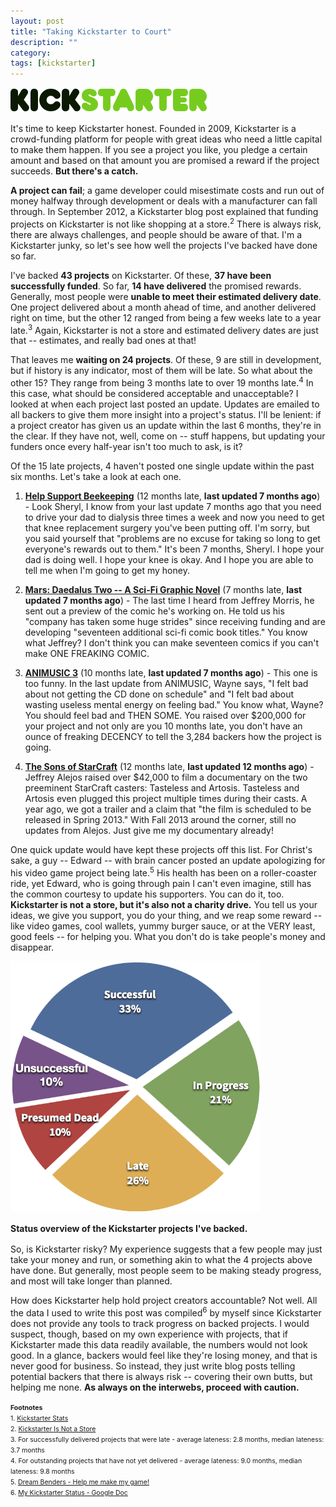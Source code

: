 ```yaml
---
layout: post
title: "Taking Kickstarter to Court"
description: ""
category: 
tags: [kickstarter]
---
```


<div class="float-image-right">	
  	<img class="rounded-corners" style="border: 0px;" src="/assets/images/posts/2013-10-05/ks_logo.png" alt="Kickstarter Logo"/> 
  	<p>It's time to keep Kickstarter honest. Founded in 2009, Kickstarter is a crowd-funding platform for people with great ideas who need a little capital to make them happen. If you see a project you like, you pledge a certain amount and based on that amount you are promised a reward if the project succeeds. <b>But there's a catch.</b></p>
</div>

<!--break-->

**A project can fail**; a game developer could misestimate costs and run out of money halfway through development or deals with a manufacturer can fall through. In September 2012, a Kickstarter blog post explained that funding projects on Kickstarter is not like shopping at a store.<sup>2</sup> There is always risk, there are always challenges, and people should be aware of that. I'm a Kickstarter junky, so let's see how well the projects I've backed have done so far.

I've backed **43 projects** on Kickstarter. Of these, **37 have been successfully funded**. So far, **14 have delivered** the promised rewards. Generally, most people were **unable to meet their estimated delivery date**. One project delivered about a month ahead of time, and another delivered right on time, but the other 12 ranged from being a few weeks late to a year late.<sup>3</sup> Again, Kickstarter is not a store and estimated delivery dates are just that -- estimates, and really bad ones at that!

That leaves me **waiting on 24 projects**. Of these, 9 are still in development, but if history is any indicator, most of them will be late. So what about the other 15? They range from being 3 months late to over 19 months late.<sup>4</sup> In this case, what should be considered acceptable and unacceptable? I looked at when each project last posted an update. Updates are emailed to all backers to give them more insight into a project's status. I'll be lenient: if a project creator has given us an update within the last 6 months, they're in the clear. If they have not, well, come on -- stuff happens, but updating your funders once every half-year isn't too much to ask, is it?

Of the 15 late projects, 4 haven't posted one single update within the past six months. Let's take a look at each one.

1. **[Help Support Beekeeping][4]** (12 months late, **last updated 7 months ago**) - Look Sheryl, I know from your last update 7 months ago that you need to drive your dad to dialysis three times a week and now you need to get that knee replacement surgery you've been putting off. I'm sorry, but you said yourself that "problems are no excuse for taking so long to get everyone's rewards out to them." It's been 7 months, Sheryl. I hope your dad is doing well. I hope your knee is okay. And I hope you are able to tell me when I'm going to get my honey. 

2. **[Mars: Daedalus Two -- A Sci-Fi Graphic Novel][2]** (7 months late, **last updated 7 months ago**) - The last time I heard from Jeffrey Morris, he sent out a preview of the comic he's working on. He told us his "company has taken some huge strides" since receiving funding and are developing "seventeen additional sci-fi comic book titles." You know what Jeffrey? I don't think you can make seventeen comics if you can't make ONE FREAKING COMIC. 

3. **[ANIMUSIC 3][3]** (10 months late, **last updated 7 months ago**) - This one is too funny. In the last update from ANIMUSIC, Wayne says, "I felt bad about not getting the CD done on schedule" and "I felt bad about wasting useless mental energy on feeling bad." You know what, Wayne? You should feel bad and THEN SOME. You raised over $200,000 for your project and not only are you 10 months late, you don't have an ounce of freaking DECENCY to tell the 3,284 backers how the project is going. 

4. **[The Sons of StarCraft][5]** (12 months late, **last updated 12 months ago**) - Jeffrey Alejos raised over $42,000 to film a documentary on the two preeminent StarCraft casters: Tasteless and Artosis. Tasteless and Artosis even plugged this project multiple times during their casts. A year ago, we got a trailer and a claim that "the film is scheduled to be released in Spring 2013." With Fall 2013 around the corner, still no updates from Alejos. Just give me my documentary already!

One quick update would have kept these projects off this list. For Christ's sake, a guy -- Edward -- with brain cancer posted an update apologizing for his video game project being late.<sup>5</sup> His health has been on a roller-coaster ride, yet Edward, who is going through pain I can't even imagine, still has the common courtesy to update his supporters. You can do it, too. **Kickstarter is not a store, but it's also not a charity drive.** You tell us your ideas, we give you support, you do your thing, and we reap some reward -- like video games, cool wallets, yummy burger sauce, or at the VERY least, good feels -- for helping you. What you don't do is take people's money and disappear. 

<div>
	<img class="rounded-corners" style="max-width: 400px; border: 0px;" src="/assets/images/posts/2013-10-05/ks_status.png"/>
	<p class="caption-text" style="line-height: 1.5em;"><b>Status overview of the Kickstarter projects I've backed.</b></p>
</div>

So, is Kickstarter risky? My experience suggests that a few people may just take your money and run, or something akin to what the 4 projects above have done. But generally, most people seem to be making steady progress, and most will take longer than planned.

How does Kickstarter help hold project creators accountable? Not well. All the data I used to write this post was compiled<sup>6</sup> by myself since Kickstarter does not provide any tools to track progress on backed projects. I would suspect, though, based on my own experience with projects, that if Kickstarter made this data readily available, the numbers would not look good. In a glance, backers would feel like they're losing money, and that is never good for business. So instead, they just write blog posts telling potential backers that there is always risk -- covering their own butts, but helping me none.  **As always on the interwebs, proceed with caution.**

[1]: http://www.kickstarter.com/projects/1127228691/the-humn-wallet-the-best-minimal-rfid-blocking-wal
[2]: http://www.kickstarter.com/projects/1657688528/mars-daedalus-two-a-new-realistic-sci-fi-graphic-n
[3]: http://www.kickstarter.com/projects/2040578790/animusic-3-dvd
[4]: http://www.kickstarter.com/projects/548200252/help-support-beekeeping-bees-have-a-lot-to-teach-u
[5]: http://www.kickstarter.com/projects/1751892223/the-sons-of-starcraft?ref=live

<span style="font-size: 0.75em; line-height: 0.00em;">
	<b>Footnotes</b><br>
1. <a href="http://www.kickstarter.com/help/stats?ref=footer">Kickstarter Stats</a><br>
2. <a href="http://www.kickstarter.com/blog/kickstarter-is-not-a-store">Kickstarter Is Not a Store</a><br>
3. For successfully delivered projects that were late - average lateness: 2.8 months, median lateness: 3.7 months</br>
4. For outstanding projects that have not yet delivered - average lateness: 9.0 months, median lateness: 9.8 months</br>
5. <a href="http://www.kickstarter.com/projects/758041862/dream-benders-help-me-make-my-game?ref=live">Dream Benders - Help me make my game!</a><br>
6. <a href="https://docs.google.com/spreadsheet/ccc?key=0AtH4XiYxW2updDNLSUJCS0FhSWY5aU1jVnlfRVRIakE#gid=0">My Kickstarter Status - Google Doc</a><br>
</span>
